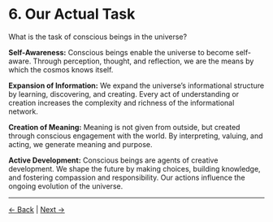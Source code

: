 # 6. Our Actual Task

What is the task of conscious beings in the universe?

**Self-Awareness:**
Conscious beings enable the universe to become self-aware. Through perception, thought, and reflection, we are the means by which the cosmos knows itself.

**Expansion of Information:**
We expand the universe’s informational structure by learning, discovering, and creating. Every act of understanding or creation increases the complexity and richness of the informational network.

**Creation of Meaning:**
Meaning is not given from outside, but created through conscious engagement with the world. By interpreting, valuing, and acting, we generate meaning and purpose.

**Active Development:**
Conscious beings are agents of creative development. We shape the future by making choices, building knowledge, and fostering compassion and responsibility. Our actions influence the ongoing evolution of the universe.

---
<div class="navigation-links">
<a href="../05_Why_Are_We_Conscious_Beings_Here/" class="nav-link prev-link">← Back</a> | <a href="../07_Outlook_and_Ethical_Implications/" class="nav-link next-link">Next →</a>
</div>
